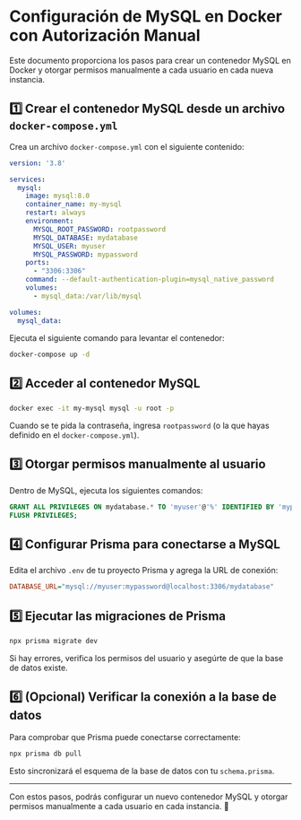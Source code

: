 # Configuración de MySQL en Docker con Autorización Manual

Este documento proporciona los pasos para crear un contenedor MySQL en Docker y otorgar permisos manualmente a cada usuario en cada nueva instancia.

## 1️⃣ Crear el contenedor MySQL desde un archivo `docker-compose.yml`

Crea un archivo `docker-compose.yml` con el siguiente contenido:

```yaml
version: '3.8'

services:
  mysql:
    image: mysql:8.0
    container_name: my-mysql
    restart: always
    environment:
      MYSQL_ROOT_PASSWORD: rootpassword
      MYSQL_DATABASE: mydatabase
      MYSQL_USER: myuser
      MYSQL_PASSWORD: mypassword
    ports:
      - "3306:3306"
    command: --default-authentication-plugin=mysql_native_password
    volumes:
      - mysql_data:/var/lib/mysql

volumes:
  mysql_data:
```

Ejecuta el siguiente comando para levantar el contenedor:

```sh
docker-compose up -d
```

## 2️⃣ Acceder al contenedor MySQL

```sh
docker exec -it my-mysql mysql -u root -p
```

Cuando se te pida la contraseña, ingresa `rootpassword` (o la que hayas definido en el `docker-compose.yml`).

## 3️⃣ Otorgar permisos manualmente al usuario

Dentro de MySQL, ejecuta los siguientes comandos:

```sql
GRANT ALL PRIVILEGES ON mydatabase.* TO 'myuser'@'%' IDENTIFIED BY 'mypassword';
FLUSH PRIVILEGES;
```

## 4️⃣ Configurar Prisma para conectarse a MySQL

Edita el archivo `.env` de tu proyecto Prisma y agrega la URL de conexión:

```ini
DATABASE_URL="mysql://myuser:mypassword@localhost:3306/mydatabase"
```

## 5️⃣ Ejecutar las migraciones de Prisma

```sh
npx prisma migrate dev
```

Si hay errores, verifica los permisos del usuario y asegúrte de que la base de datos existe.

## 6️⃣ (Opcional) Verificar la conexión a la base de datos

Para comprobar que Prisma puede conectarse correctamente:

```sh
npx prisma db pull
```

Esto sincronizará el esquema de la base de datos con tu `schema.prisma`.

---

Con estos pasos, podrás configurar un nuevo contenedor MySQL y otorgar permisos manualmente a cada usuario en cada instancia. 🚀

